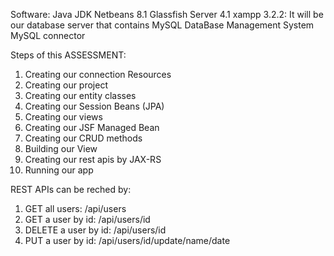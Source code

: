 Software:
  Java JDK
  Netbeans 8.1
  Glassfish Server 4.1
  xampp 3.2.2: It will be our database server that contains MySQL DataBase Management System
  MySQL connector
  
  
Steps of this ASSESSMENT:
  1. Creating our connection Resources
  2. Creating our project
  3. Creating our entity classes
  4. Creating our Session Beans (JPA)
  5. Creating our views
  6. Creating our JSF Managed Bean
  7. Creating our CRUD methods
  8. Building our View
  9. Creating our rest apis by JAX-RS
  10. Running our app
  
  
REST APIs can be reched by:
  1. GET all users: /api/users
  2. GET a user by id: /api/users/id
  3. DELETE a user by id: /api/users/id
  4. PUT a user by id: /api/users/id/update/name/date
